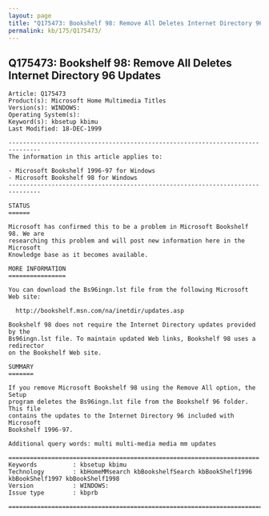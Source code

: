 ```yaml
---
layout: page
title: "Q175473: Bookshelf 98: Remove All Deletes Internet Directory 96 Updates"
permalink: kb/175/Q175473/
---
```


## Q175473: Bookshelf 98: Remove All Deletes Internet Directory 96 Updates

	Article: Q175473
	Product(s): Microsoft Home Multimedia Titles
	Version(s): WINDOWS:
	Operating System(s): 
	Keyword(s): kbsetup kbimu
	Last Modified: 18-DEC-1999
	
	-------------------------------------------------------------------------------
	The information in this article applies to:
	
	- Microsoft Bookshelf 1996-97 for Windows 
	- Microsoft Bookshelf 98 for Windows 
	-------------------------------------------------------------------------------
	
	STATUS
	======
	
	Microsoft has confirmed this to be a problem in Microsoft Bookshelf 98. We are
	researching this problem and will post new information here in the Microsoft
	Knowledge base as it becomes available.
	
	MORE INFORMATION
	================
	
	You can download the Bs96ingn.lst file from the following Microsoft Web site:
	
	  http://bookshelf.msn.com/na/inetdir/updates.asp
	
	Bookshelf 98 does not require the Internet Directory updates provided by the
	Bs96ingn.lst file. To maintain updated Web links, Bookshelf 98 uses a redirector
	on the Bookshelf Web site.
	
	SUMMARY
	=======
	
	If you remove Microsoft Bookshelf 98 using the Remove All option, the Setup
	program deletes the Bs96ingn.lst file from the Bookshelf 96 folder. This file
	contains the updates to the Internet Directory 96 included with Microsoft
	Bookshelf 1996-97.
	
	Additional query words: multi multi-media media mm updates
	
	======================================================================
	Keywords          : kbsetup kbimu 
	Technology        : kbHomeMMsearch kbBookshelfSearch kbBookShelf1996 kbBookShelf1997 kbBookShelf1998
	Version           : WINDOWS:
	Issue type        : kbprb
	
	=============================================================================
	
